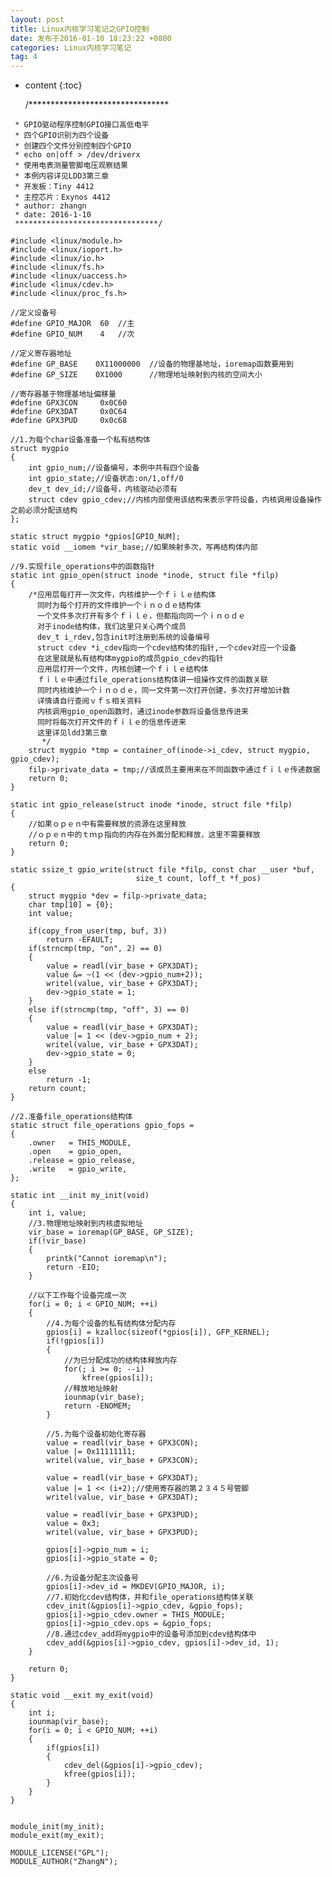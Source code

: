 ```yaml
---
layout: post
title: Linux内核学习笔记之GPIO控制
date: 发布于2016-01-10 18:23:22 +0800
categories: Linux内核学习笔记
tag: 4
---
```



* content
{:toc}


    /********************************
<!-- more -->

     * GPIO驱动程序控制GPIO接口高低电平
     * 四个GPIO识别为四个设备
     * 创建四个文件分别控制四个GPIO
     * echo on|off > /dev/driverx
     * 使用电表测量管脚电压观察结果
     * 本例内容详见LDD3第三章
     * 开发板：Tiny 4412
     * 主控芯片：Exynos 4412
     * author: zhangn
     * date: 2016-1-10
     ********************************/
    
    #include <linux/module.h>
    #include <linux/ioport.h>
    #include <linux/io.h>
    #include <linux/fs.h>
    #include <linux/uaccess.h>
    #include <linux/cdev.h>
    #include <linux/proc_fs.h>
    
    //定义设备号
    #define GPIO_MAJOR  60  //主
    #define GPIO_NUM    4   //次
    
    //定义寄存器地址
    #define GP_BASE    0X11000000  //设备的物理基地址，ioremap函数要用到
    #define GP_SIZE    0X1000      //物理地址映射到内核的空间大小
    
    //寄存器基于物理基地址偏移量
    #define GPX3CON     0x0C60
    #define GPX3DAT     0x0C64
    #define GPX3PUD		0x0c68
    
    //1.为每个char设备准备一个私有结构体
    struct mygpio
    {
    	int gpio_num;//设备编号，本例中共有四个设备
    	int gpio_state;//设备状态:on/1,off/0
    	dev_t dev_id;//设备号，内核驱动必须有
    	struct cdev gpio_cdev;//内核内部使用该结构来表示字符设备，内核调用设备操作之前必须分配该结构
    };
    
    static struct mygpio *gpios[GPIO_NUM];
    static void __iomem *vir_base;//如果映射多次，写再结构体内部
    
    //9.实现file_operations中的函数指针
    static int gpio_open(struct inode *inode, struct file *filp)
    {
    	/*应用层每打开一次文件，内核维护一个ｆｉｌｅ结构体
    	  同时为每个打开的文件维护一个ｉｎｏｄｅ结构体
    	  一个文件多次打开有多个ｆｉｌｅ，但都指向同一个ｉｎｏｄｅ
    	  对于inode结构体，我们这里只关心两个成员
    	  dev_t i_rdev,包含init时注册到系统的设备编号
    	  struct cdev *i_cdev指向一个cdev结构体的指针,一个cdev对应一个设备
    	  在这里就是私有结构体mygpio的成员gpio_cdev的指针
    	  应用层打开一个文件，内核创建一个ｆｉｌｅ结构体
    	  ｆｉｌｅ中通过file_operations结构体讲一组操作文件的函数关联
    	  同时内核维护一个ｉｎｏｄｅ，同一文件第一次打开创建，多次打开增加计数
    	  详情请自行查阅ｖｆｓ相关资料
    	  内核调用gpio_open函数时，通过inode参数将设备信息传进来
    	  同时将每次打开文件的ｆｉｌｅ的信息传进来
    	  这里详见ldd3第三章
    	   */
    	struct mygpio *tmp = container_of(inode->i_cdev, struct mygpio, gpio_cdev);
    	filp->private_data = tmp;//该成员主要用来在不同函数中通过ｆｉｌｅ传递数据
    	return 0;
    }
    
    static int gpio_release(struct inode *inode, struct file *filp)
    {
    	//如果ｏｐｅｎ中有需要释放的资源在这里释放
    	//ｏｐｅｎ中的ｔｍｐ指向的内存在外面分配和释放，这里不需要释放
    	return 0;
    }
    
    static ssize_t gpio_write(struct file *filp, const char __user *buf,
    							size_t count, loff_t *f_pos)
    {
    	struct mygpio *dev = filp->private_data;
    	char tmp[10] = {0};
    	int value;
    
    	if(copy_from_user(tmp, buf, 3))
    		return -EFAULT;
    	if(strncmp(tmp, "on", 2) == 0)
    	{
    		value = readl(vir_base + GPX3DAT);
    		value &= ~(1 << (dev->gpio_num+2));
    		writel(value, vir_base + GPX3DAT);
    		dev->gpio_state = 1;
    	}
    	else if(strncmp(tmp, "off", 3) == 0)
    	{
    		value = readl(vir_base + GPX3DAT);
    		value |= 1 << (dev->gpio_num + 2);
    		writel(value, vir_base + GPX3DAT);
    		dev->gpio_state = 0;
    	}
    	else
    		return -1;
    	return count;
    }
    
    //2.准备file_operations结构体
    static struct file_operations gpio_fops = 
    {
    	.owner   = THIS_MODULE,
    	.open    = gpio_open,
    	.release = gpio_release,
    	.write   = gpio_write,
    };
    
    static int __init my_init(void)
    {
    	int i, value;
    	//3.物理地址映射到内核虚拟地址
    	vir_base = ioremap(GP_BASE, GP_SIZE);
    	if(!vir_base)
    	{
    		printk("Cannot ioremap\n");
    		return -EIO;
    	}
    
    	//以下工作每个设备完成一次
    	for(i = 0; i < GPIO_NUM; ++i)
    	{
    		//4.为每个设备的私有结构体分配内存
    		gpios[i] = kzalloc(sizeof(*gpios[i]), GFP_KERNEL);
    		if(!gpios[i])
    		{
    			//为已分配成功的结构体释放内存
    			for(; i >= 0; --i)
    				kfree(gpios[i]);
    			//释放地址映射
    			iounmap(vir_base);
    			return -ENOMEM;
    		}
    
    		//5.为每个设备初始化寄存器
    		value = readl(vir_base + GPX3CON);
    		value |= 0x11111111;
    		writel(value, vir_base + GPX3CON);
    
    		value = readl(vir_base + GPX3DAT);
    		value |= 1 << (i+2);//使用寄存器的第２３４５号管脚
    		writel(value, vir_base + GPX3DAT);
    
    		value = readl(vir_base + GPX3PUD);
    		value = 0x3;
    		writel(value, vir_base + GPX3PUD);
    
    		gpios[i]->gpio_num = i;
    		gpios[i]->gpio_state = 0;
    
    		//6.为设备分配主次设备号
    		gpios[i]->dev_id = MKDEV(GPIO_MAJOR, i);
    		//7.初始化cdev结构体，并和file_operations结构体关联
    		cdev_init(&gpios[i]->gpio_cdev, &gpio_fops);
    		gpios[i]->gpio_cdev.owner = THIS_MODULE;
    		gpios[i]->gpio_cdev.ops = &gpio_fops;
    		//8.通过cdev_add将mygpio中的设备号添加到cdev结构体中
    		cdev_add(&gpios[i]->gpio_cdev, gpios[i]->dev_id, 1);
    	}
    
    	return 0;
    }
    
    static void __exit my_exit(void)
    {
    	int i;
    	iounmap(vir_base);
    	for(i = 0; i < GPIO_NUM; ++i)
    	{
    		if(gpios[i])
    		{
    			cdev_del(&gpios[i]->gpio_cdev);
    			kfree(gpios[i]);
    		}
    	}
    }
    
    
    module_init(my_init);
    module_exit(my_exit);
    
    MODULE_LICENSE("GPL");
    MODULE_AUTHOR("ZhangN");

